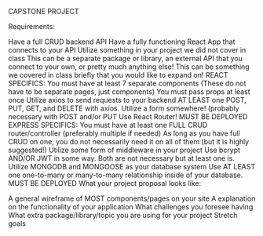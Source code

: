 CAPSTONE PROJECT

Requirements:

Have a full CRUD backend API
Have a fully functioning React App that connects to your API
Utilize something in your project we did not cover in class
This can be a separate package or library, an external API that you connect to your own, or pretty much anything else!
This can be something we covered in class briefly that you would like to expand on!
REACT SPECIFICS:
You must have at least 7 separate components (These do not have to be separate pages, just components)
You must pass props at least once
Utilize axios to send requests to your backend
AT LEAST one POST, PUT, GET, and DELETE with axios.
Utilize a form somewhere! (probably necessary with POST and/or PUT
Use React Router!
MUST BE DEPLOYED
EXPRESS SPECIFICS:
You must have at least one FULL CRUD router/controller (preferably multiple if needed)
As long as you have full CRUD on one, you do not necessarily need it on all of them (but it is highly suggested!)
Utilize some form of middleware in your project
Use bcrypt AND/OR JWT in some way. Both are not necessary but at least one is.
Utilize MONGODB and MONGOOSE as your database system
Use AT LEAST one one-to-many or many-to-many relationship inside of your database.
MUST BE DEPLOYED
What your project proposal looks like:

A general wireframe of MOST components/pages on your site
A explanation on the functionality of your application
What challenges you foresee having
What extra package/library/topic you are using for your project
Stretch goals
